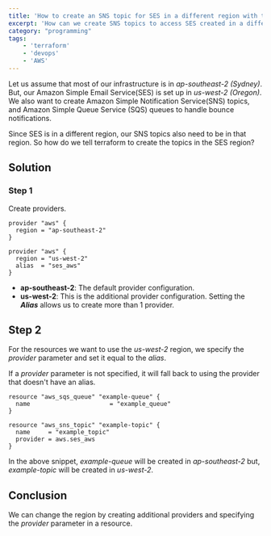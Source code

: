 ```yaml
---
title: 'How to create an SNS topic for SES in a different region with terraform'
excerpt: 'How can we create SNS topics to access SES created in a different region to the rest of our infrastructure'
category: "programming"
tags:
    - 'terraform'
    - 'devops'
    - 'AWS'
---
```


Let us assume that most of our infrastructure is in _ap-southeast-2 (Sydney)_. But, our Amazon Simple Email Service(SES) is set up in _us-west-2 (Oregon)_. We also want to create Amazon Simple Notification Service(SNS) topics, and Amazon Simple Queue Service (SQS) queues to handle bounce notifications.

Since SES is in a different region, our SNS topics also need to be in that region. So how do we tell terraform to create the topics in the SES region?

## Solution

### Step 1

Create providers.

```hcl
provider "aws" {
  region = "ap-southeast-2"
}

provider "aws" {
  region = "us-west-2"
  alias  = "ses_aws"
}
```

-   **ap-southeast-2**: The default provider configuration.
-   **us-west-2**: This is the additional provider configuration. Setting the **_Alias_** allows us to create more than 1 provider.

## Step 2

For the resources we want to use the _us-west-2_ region, we specify the _provider_ parameter and set it equal to the _alias_.

If a _provider_ parameter is not specified, it will fall back to using the provider that doesn't have an alias.

```hcl
resource "aws_sqs_queue" "example-queue" {
  name                      = "example_queue"
}

resource "aws_sns_topic" "example-topic" {
  name     = "example_topic"
  provider = aws.ses_aws
}
```

In the above snippet, _example-queue_ will be created in _ap-southeast-2_ but, _example-topic_ will be created in _us-west-2_.

## Conclusion

We can change the region by creating additional providers and specifying the _provider_ parameter in a resource.
